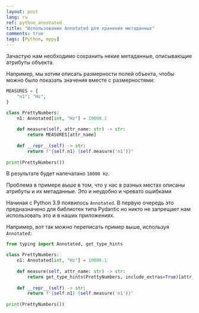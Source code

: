 ```yaml
---
layout: post
lang: ru
ref: python_annotated
title: "Использование Annotated для хранения метаданных"
comments: true
tags: [Python, mypy]
---
```


Зачастую нам необходимо сохранить некие метаданные, описывающие атрибуты объекта.

Например, мы хотим описать размерности полей объекта, чтобы можно
было показать значения вместе с размерностями:

```python
MEASURES = {
    "n1": "Hz",
}

class PrettyNumbers:
    n1: Annotated[int, "Hz"] = 10000.1
        
    def measure(self, attr_name: str) -> str:
        return MEASURES[attr_name]
        
    def __repr__(self) -> str:
        return f"{self.n1} {self.measure('n1')}"
    
print(PrettyNumbers())
```

В результате будет напечатано `10000 Hz`.

Проблема в примере выше в том, что у нас в разных местах описаны атрибуты 
и их метаданные. Это и неудобно и чревато ошибками

Начиная с Python 3.9 появилось `Annotated`.
В первую очередь это предназначено для библиотек типа Pydantic но
никто не запрещает нам использовать это и в наших приложениях.
 
Например, вот так можно переписать пример выше, используя `Annotated`:

```python
from typing import Annotated, get_type_hints

class PrettyNumbers:
    n1: Annotated[int, "Hz"] = 10000.1
        
    def measure(self, attr_name: str) -> str:
        return get_type_hints(PrettyNumbers, include_extras=True)[attr_name].__metadata__[0]
        
    def __repr__(self) -> str:
        return f"{self.n1} {self.measure('n1')}"
    
print(PrettyNumbers())
```
